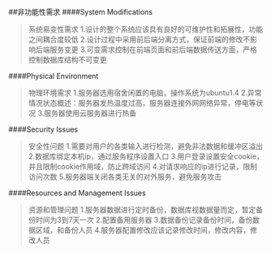 ##非功能性需求
####System Modifications
>系统易变性需求
1.设计的整个系统应该具有良好的可维护性和拓展性，功能之间耦合度较低
2.设计过程中采用前后端分离方式，保证前端的修改不影响后端服务变更
3.可变需求控制在前端页面和前后端数据传送方面，严格控制数据库结构不可变更

####Physical Environment
>物理环境需求
1.服务器选用宿舍闲置的电脑，操作系统为ubuntu1.4
2.异常情况状态概述：服务器发热温度过高，服务器连接外网网络异常，停电等状况
3.服务器使用云服务器进行热备


####Security Issues
>安全性问题
1.需要对用户的各类输入进行检测，避免非法数据和缓冲区溢出
2.数据库绑定本机ip，通过服务程序设置入口
3.用户登录设置安全cookie，并且限制cookie作用域，防止跨域访问
4.对请求响应的ip进行记录，限制访问次数
5.服务器端关闭各类无关的对外服务，避免服务攻击


####Resources and Management Issues 
>资源和管理问题
1.服务器数据进行定时备份，数据库视数据量而定，暂定备份时间为3到7天一次
2.配置备用服务器
3.数据备份记录备份时间，备份数据区域，和备份人员
4.服务器配置修改应该记录修改时间，修改内容，修改人员